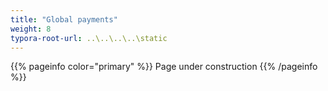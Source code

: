 ```yaml
---
title: "Global payments"
weight: 8
typora-root-url: ..\..\..\..\static
---
```


{{% pageinfo color="primary" %}}
Page under construction
{{% /pageinfo %}}
